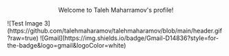 
<p align="center">
Welcome to Taleh Maharramov's profile!
</p>
![Test Image 3](https://github.com/talehmaharamov/talehmaharamov/blob/main/header.gif?raw=true)
![Gmail](https://img.shields.io/badge/Gmail-D14836?style=for-the-badge&logo=gmail&logoColor=white)
<!--
**talehmaharamov/talehmaharamov** is a ✨ _special_ ✨ repository because its `README.md` (this file) appears on your GitHub profile.

Here are some ideas to get you started:

- 🔭 I’m currently working on ...
- 🌱 I’m currently learning ...
- 👯 I’m looking to collaborate on ...
- 🤔 I’m looking for help with ...
- 💬 Ask me about ...
- 📫 How to reach me: ...
- 😄 Pronouns: ...
- ⚡ Fun fact: ...
-->
